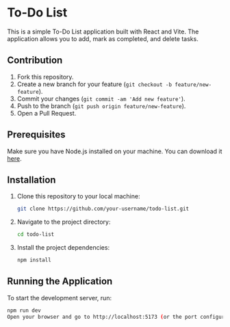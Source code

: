 # To-Do List

This is a simple To-Do List application built with React and Vite. The application allows you to add, mark as completed, and delete tasks.
## Contribution

1. Fork this repository.
2. Create a new branch for your feature (`git checkout -b feature/new-feature`).
3. Commit your changes (`git commit -am 'Add new feature'`).
4. Push to the branch (`git push origin feature/new-feature`).
5. Open a Pull Request.

## Prerequisites

Make sure you have Node.js installed on your machine. You can download it [here](https://nodejs.org/).

## Installation

1. Clone this repository to your local machine:
    ```bash
    git clone https://github.com/your-username/todo-list.git
    ```
2. Navigate to the project directory:
    ```bash
    cd todo-list
    ```
3. Install the project dependencies:
    ```bash
    npm install
    ```

## Running the Application

To start the development server, run:
```bash
npm run dev
Open your browser and go to http://localhost:5173 (or the port configured by Vite) to see the application in action.
